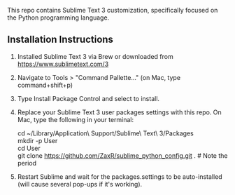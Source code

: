 This repo contains Sublime Text 3 customization, specifically focused on the Python programming language.

## Installation Instructions
1. Installed Sublime Text 3 via Brew or downloaded from https://www.sublimetext.com/3
2. Navigate to Tools > "Command Pallette..." (on Mac, type command+shift+p)
3. Type Install Package Control and select to install.
4. Replace your Sublime Text 3 user packages settings with this repo. On Mac, type the following in your terminal:

    cd ~/Library/Application\ Support/Sublime\ Text\ 3/Packages  
    mkdir -p User  
    cd User  
    git clone https://github.com/ZaxR/sublime_python_config.git .  # Note the period

5. Restart Sublime and wait for the packages.settings to be auto-installed (will cause several pop-ups if it's working).
